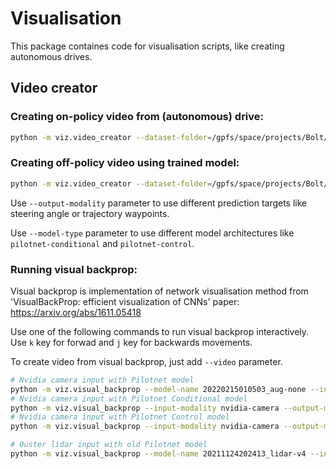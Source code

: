 # Visualisation 
This package containes code for visualisation scripts, like creating autonomous drives.

## Video creator

### Creating on-policy video from (autonomous) drive:
```bash
python -m viz.video_creator --dataset-folder=/gpfs/space/projects/Bolt/dataset/<drive-name> --video-type=driving
```

### Creating off-policy video using trained model:
```bash
python -m viz.video_creator --dataset-folder=/gpfs/space/projects/Bolt/dataset/<drive-name> --video-type=prediction --model-path <path to pytorch model> --model-type pilotnet-conditional --output-modality waypoints
```

Use `--output-modality` parameter to use different prediction targets like steering angle or trajectory waypoints.

Use `--model-type` parameter to use different model architectures like `pilotnet-conditional` and `pilotnet-control`.

### Running visual backprop:
Visual backprop is implementation of network visualisation method from 'VisualBackProp: efficient visualization of CNNs' paper: 
https://arxiv.org/abs/1611.05418

Use one of the following commands to run visual backprop interactively. Use `k` key for forwad and `j` key for backwards movements. 

To create video from visual backprop, just add `--video` parameter.

```bash
# Nvidia camera input with Pilotnet model
python -m viz.visual_backprop --model-name 20220215010503_aug-none --input-modality nvidia-camera --dataset-name 2022-01-28-14-47-23_e2e_rec_elva_forward --model-type pilotnet
# Nvidia camera input with Pilotnet Conditional model
python -m viz.visual_backprop --input-modality nvidia-camera --output-modality waypoints --model-type pilotnet-conditional --model-name 20220331132219_waypoints10-c-2 --dataset-name 2021-10-26-10-49-06_e2e_rec_ss20_elva
# Nvidia camera input with Pilotnet Control model
python -m viz.visual_backprop --input-modality nvidia-camera --output-modality waypoints --model-type pilotnet-control --model-name 20220405185427_waypoints10-control --dataset-name 2021-10-26-10-49-06_e2e_rec_ss20_elva

# Ouster lidar input with old Pilotnet model
python -m viz.visual_backprop --model-name 20211124202413_lidar-v4 --input-modality ouster-lidar --dataset-name 2021-10-26-10-49-06_e2e_rec_ss20_elva --model-type pilotnet-old
```